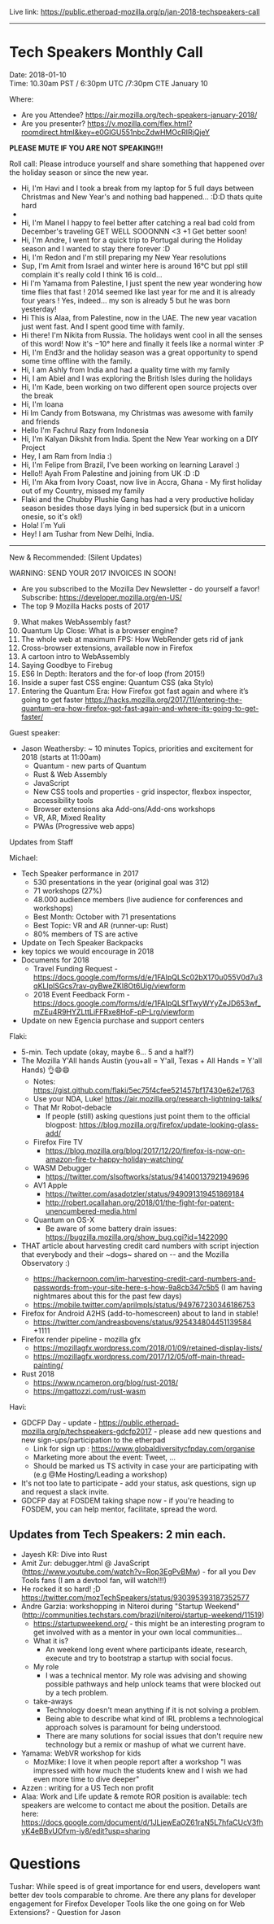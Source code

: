 Live link: https://public.etherpad-mozilla.org/p/jan-2018-techspeakers-call

---------------------------------------------------------------------------

Tech Speakers Monthly Call
============================================

Date:  2018-01-10  
Time: 10.30am PST / 6:30pm UTC /7:30pm CTE  January 10

Where:
- Are you Attendee?  https://air.mozilla.org/tech-speakers-january-2018/
- Are you presenter?  https://v.mozilla.com/flex.html?roomdirect.html&key=e0GlGU551nbcZdwHMOcRIRjQjeY

**PLEASE MUTE IF YOU ARE NOT SPEAKING!!!**

Roll call: Please introduce yourself and share something that happened over the holiday season or since the new year. 

* Hi, I'm Havi and I took a break from my laptop for 5 full days between Christmas and New Year's and nothing bad happened... :D:D thats quite hard
* 
* Hi, I'm Manel I happy to feel better after catching a real bad cold from December's traveling GET WELL SOOONNN <3 +1 Get better soon!
* Hi, I'm Andre, I went for a quick trip to Portugal during the Holiday season and I wanted to stay there forever :D
* Hi, I'm Redon and I'm still preparing my New Year resolutions
* Sup, I'm Amit from Israel and winter here is around 16°C  but ppl still complain it's really cold I think 16 is cold...
* Hi I'm Yamama from Palestine, I just spent the new year wondering how time flies that fast !  2014 seemed like last year for me and it is already four years ! Yes, indeed... my son is already 5 but he was born yesterday!
* Hi This is Alaa, from Palestine, now in the UAE. The new year vacation just went fast. And I spent good time with family. 
* Hi there! I'm Nikita from Russia. The holidays went cool in all the senses of this word! Now it's −10° here and finally it feels like a normal winter :P
* Hi, I'm End3r and the holiday season was a great opportunity to spend some time offline with the family.
* Hi, I am Ashly from India and had a quality time with my family
* Hi, I am Abiel and I was exploring the British Isles during the holidays 
* Hi, I'm Kade, been working on two different open source projects over the break
* Hi, I'm Ioana 
* Hi Im Candy from Botswana, my Christmas was awesome with family and friends
* Hello I'm Fachrul Razy from Indonesia
* Hi, I'm Kalyan Dikshit from India. Spent the New Year working on a DIY Project
* Hey, I am Ram from India :)
* Hi, I'm Felipe from Brazil, I've been working on learning Laravel :)
* Hello!! Ayah From Palestine and joining from UK :D :D
* Hi, I'm Aka from Ivory Coast, now live in Accra, Ghana - My first holiday out of my Country, missed my family
* Flaki and the Chubby Plushie Gang has had a very productive holiday season besides those days lying in bed supersick (but in a unicorn onesie, so it's ok!)
* Hola! I´m Yuli 
* Hey! I am Tushar from New Delhi, India.

---

New & Recommended: (Silent Updates)

WARNING:    SEND YOUR 2017 INVOICES IN SOON!

- Are you subscribed to the Mozilla Dev Newsletter - do yourself a favor! Subscribe: https://developer.mozilla.org/en-US/
- The top 9 Mozilla Hacks posts of 2017 

9. What makes WebAssembly fast? 
8. Quantum Up Close: What is a browser engine?  
7. The whole web at maximum FPS: How WebRender gets rid of jank 
6. Cross-browser extensions, available now in Firefox 
5. A cartoon intro to WebAssembly 
4. Saying Goodbye to Firebug 
3. ES6 In Depth: Iterators and the for-of loop (from 2015!)
2. Inside a super fast CSS engine: Quantum CSS (aka Stylo) 
1. Entering the Quantum Era: How Firefox got fast again and where it’s going to get faster 
https://hacks.mozilla.org/2017/11/entering-the-quantum-era-how-firefox-got-fast-again-and-where-its-going-to-get-faster/



Guest speaker:

* Jason Weathersby: ~ 10 minutes Topics, priorities and excitement for 2018 (starts at 11:00am)
  * Quantum - new parts of Quantum
  * Rust & Web Assembly
  * JavaScript 
  * New CSS tools and properties - grid inspector, flexbox inspector, accessibility tools
  * Browser extensions aka Add-ons/Add-ons workshops
  * VR, AR, Mixed Reality 
  * PWAs (Progressive web apps)

Updates from Staff 

Michael:

* Tech Speaker performance in 2017
  * 530 presentations in the year (original goal was 312)
  * 71 workshops (27%)
  * 48.000 audience members (live audience for conferences and workshops)
  * Best Month: October with 71 presentations
  * Best Topic: VR and AR (runner-up: Rust)
  * 80% members of TS are active
* Update on Tech Speaker Backpacks 
* key topics we would encourage in 2018 
* Documents for 2018
  * Travel Funding Request - https://docs.google.com/forms/d/e/1FAIpQLSc02bX170u055V0d7u3qKLIplSGcs7rav-qyBweZKI8Ot6Uig/viewform
  * 2018 Event Feedback Form - https://docs.google.com/forms/d/e/1FAIpQLSfTwyWYyZeJD653wf_mZEu4R9HYZLttLiFFRxe8HoF-pP-Lrg/viewform
* Update on new Egencia purchase and support centers

Flaki:

* 5-min. Tech update (okay, maybe 6... 5 and a half?)  
* The Mozilla Y'All hands Austin  (you+all = Y'all, Texas + All Hands = Y'all Hands) 👌😄😄
  * Notes: https://gist.github.com/flaki/5ec75f4cfee521457bf17430e62e1763
  * Use your NDA, Luke! https://air.mozilla.org/research-lightning-talks/
  * That Mr Robot-debacle
    * If people (still) asking questions just point them to the official blogpost: https://blog.mozilla.org/firefox/update-looking-glass-add/
  * Firefox Fire TV
    * https://blog.mozilla.org/blog/2017/12/20/firefox-is-now-on-amazon-fire-tv-happy-holiday-watching/
  * WASM Debugger
    * https://twitter.com/slsoftworks/status/941400137921949696
  * AV1 Apple
    * https://twitter.com/asadotzler/status/949091319451869184
    * http://robert.ocallahan.org/2018/01/the-fight-for-patent-unencumbered-media.html
  * Quantum on OS-X
    * Be aware of some battery drain issues: https://bugzilla.mozilla.org/show_bug.cgi?id=1422090
* THAT article about harvesting credit card numbers with script injection that everybody and their ~dogs~ shared on <insert-social-media-site-here> -- and the Mozilla Observatory :)
  * https://hackernoon.com/im-harvesting-credit-card-numbers-and-passwords-from-your-site-here-s-how-9a8cb347c5b5 (I am having nightmares about this for the past few days)
  * https://mobile.twitter.com/aprilmpls/status/949767230346186753
* Firefox for Android A2HS (add-to-homescreen) about to land in stable!
  * https://twitter.com/andreasbovens/status/925434804451139584 +1111
* Firefox render pipeline - mozilla gfx
  * https://mozillagfx.wordpress.com/2018/01/09/retained-display-lists/
  * https://mozillagfx.wordpress.com/2017/12/05/off-main-thread-painting/
* Rust 2018
  * https://www.ncameron.org/blog/rust-2018/
  * https://mgattozzi.com/rust-wasm

Havi:

* GDCFP Day - update -  https://public.etherpad-mozilla.org/p/techspeakers-gdcfp2017 - please add new questions and new sign-ups/participation to the etherpad 
  * Link for sign up : https://www.globaldiversitycfpday.com/organise
  * Marketing more about the event: Tweet, ...
  * Should be marked us TS activity in case your are participating with (e.g @Me Hosting/Leading a workshop)
* It's not too late to participate - add your status, ask questions, sign up and request a slack invite. 
* GDCFP day at FOSDEM taking shape now - if you're heading to FOSDEM, you can help mentor, facilitate, spread the word. 


Updates from Tech Speakers: 2  min each. 
----------------------------------------

* Jayesh KR:  Dive into Rust
* Amit Zur: debugger.html @ JavaScript  (https://www.youtube.com/watch?v=Rop3EgPvBMw) - for all you Dev Tools fans (I am a devtool fan, will watch!!!)
* He rocked it so hard! ;D https://twitter.com/mozTechSpeakers/status/930395393187352577
* Andre Garzia: workshopping in Niteroi during "Startup Weekend"  (http://communities.techstars.com/brazil/niteroi/startup-weekend/11519)
  * https://startupweekend.org/ -  this might be an interesting program to get involved with as a mentor in your own local communities... 
  * What it is?
    * An weekend long event where participants ideate, research, execute and try to bootstrap a startup with social focus.
  * My role
    * I was a technical mentor. My role was advising and showing possible pathways and help unlock teams that were blocked out by a tech problem.
  * take-aways
    * Technology doesn't mean anything if it is not solving a problem.
    * Being able to describe what kind of IRL problems a technological approach solves is paramount for being understood.
    * There are many solutions for social issues that don't require new technology but a remix or mashup of what we current have.
* Yamama: WebVR workshop for kids 
  * MozMike:  I love it when people report after a workshop  "I was impressed with how much the students knew and I wish we had even more time to dive deeper"
* Azzen : writing for a US Tech non profit
* Alaa: Work and Life update & remote ROR position is available: tech speakers are welcome to contact me about the position. Details are here: https://docs.google.com/document/d/1JLjewEaOZ61raN5L7hfaCUcV3fhyK4eBBvUOfvm-iy8/edit?usp=sharing 

Questions
=========

Tushar: While speed is of great importance for end users, developers want better dev tools comparable to chrome. Are there any plans for developer engagement for Firefox Developer Tools like the one going on for Web Extensions? -  Question for Jason

